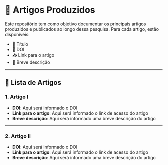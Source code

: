 # 📄 Artigos Produzidos
Este repositório tem como objetivo documentar os principais artigos produzidos e publicados ao longo dessa pesquisa. Para cada artigo, estão disponíveis:

- 📌 Título
- 🔗 DOI
- 📥 Link para o artigo
- 📝 Breve descrição
---
## 📄 Lista de Artigos

### 1. **Artigo I**
- **DOI**: Aqui será informado o DOI
- **Link para o artigo**: Aqui será informado o link de acesso do artigo
- **Breve descrição**: Aqui será informado uma breve descrição do artigo
---

### 2. **Artigo II**
- **DOI**: Aqui será informado o DOI
- **Link para o artigo**: Aqui será informado o link de acesso do artigo
- **Breve descrição**: Aqui será informado uma breve descrição do artigo
